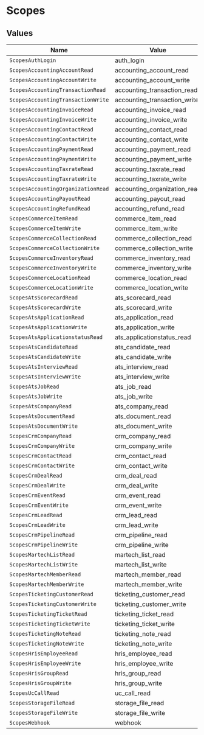 # Scopes


## Values

| Name                               | Value                              |
| ---------------------------------- | ---------------------------------- |
| `ScopesAuthLogin`                  | auth_login                         |
| `ScopesAccountingAccountRead`      | accounting_account_read            |
| `ScopesAccountingAccountWrite`     | accounting_account_write           |
| `ScopesAccountingTransactionRead`  | accounting_transaction_read        |
| `ScopesAccountingTransactionWrite` | accounting_transaction_write       |
| `ScopesAccountingInvoiceRead`      | accounting_invoice_read            |
| `ScopesAccountingInvoiceWrite`     | accounting_invoice_write           |
| `ScopesAccountingContactRead`      | accounting_contact_read            |
| `ScopesAccountingContactWrite`     | accounting_contact_write           |
| `ScopesAccountingPaymentRead`      | accounting_payment_read            |
| `ScopesAccountingPaymentWrite`     | accounting_payment_write           |
| `ScopesAccountingTaxrateRead`      | accounting_taxrate_read            |
| `ScopesAccountingTaxrateWrite`     | accounting_taxrate_write           |
| `ScopesAccountingOrganizationRead` | accounting_organization_read       |
| `ScopesAccountingPayoutRead`       | accounting_payout_read             |
| `ScopesAccountingRefundRead`       | accounting_refund_read             |
| `ScopesCommerceItemRead`           | commerce_item_read                 |
| `ScopesCommerceItemWrite`          | commerce_item_write                |
| `ScopesCommerceCollectionRead`     | commerce_collection_read           |
| `ScopesCommerceCollectionWrite`    | commerce_collection_write          |
| `ScopesCommerceInventoryRead`      | commerce_inventory_read            |
| `ScopesCommerceInventoryWrite`     | commerce_inventory_write           |
| `ScopesCommerceLocationRead`       | commerce_location_read             |
| `ScopesCommerceLocationWrite`      | commerce_location_write            |
| `ScopesAtsScorecardRead`           | ats_scorecard_read                 |
| `ScopesAtsScorecardWrite`          | ats_scorecard_write                |
| `ScopesAtsApplicationRead`         | ats_application_read               |
| `ScopesAtsApplicationWrite`        | ats_application_write              |
| `ScopesAtsApplicationstatusRead`   | ats_applicationstatus_read         |
| `ScopesAtsCandidateRead`           | ats_candidate_read                 |
| `ScopesAtsCandidateWrite`          | ats_candidate_write                |
| `ScopesAtsInterviewRead`           | ats_interview_read                 |
| `ScopesAtsInterviewWrite`          | ats_interview_write                |
| `ScopesAtsJobRead`                 | ats_job_read                       |
| `ScopesAtsJobWrite`                | ats_job_write                      |
| `ScopesAtsCompanyRead`             | ats_company_read                   |
| `ScopesAtsDocumentRead`            | ats_document_read                  |
| `ScopesAtsDocumentWrite`           | ats_document_write                 |
| `ScopesCrmCompanyRead`             | crm_company_read                   |
| `ScopesCrmCompanyWrite`            | crm_company_write                  |
| `ScopesCrmContactRead`             | crm_contact_read                   |
| `ScopesCrmContactWrite`            | crm_contact_write                  |
| `ScopesCrmDealRead`                | crm_deal_read                      |
| `ScopesCrmDealWrite`               | crm_deal_write                     |
| `ScopesCrmEventRead`               | crm_event_read                     |
| `ScopesCrmEventWrite`              | crm_event_write                    |
| `ScopesCrmLeadRead`                | crm_lead_read                      |
| `ScopesCrmLeadWrite`               | crm_lead_write                     |
| `ScopesCrmPipelineRead`            | crm_pipeline_read                  |
| `ScopesCrmPipelineWrite`           | crm_pipeline_write                 |
| `ScopesMartechListRead`            | martech_list_read                  |
| `ScopesMartechListWrite`           | martech_list_write                 |
| `ScopesMartechMemberRead`          | martech_member_read                |
| `ScopesMartechMemberWrite`         | martech_member_write               |
| `ScopesTicketingCustomerRead`      | ticketing_customer_read            |
| `ScopesTicketingCustomerWrite`     | ticketing_customer_write           |
| `ScopesTicketingTicketRead`        | ticketing_ticket_read              |
| `ScopesTicketingTicketWrite`       | ticketing_ticket_write             |
| `ScopesTicketingNoteRead`          | ticketing_note_read                |
| `ScopesTicketingNoteWrite`         | ticketing_note_write               |
| `ScopesHrisEmployeeRead`           | hris_employee_read                 |
| `ScopesHrisEmployeeWrite`          | hris_employee_write                |
| `ScopesHrisGroupRead`              | hris_group_read                    |
| `ScopesHrisGroupWrite`             | hris_group_write                   |
| `ScopesUcCallRead`                 | uc_call_read                       |
| `ScopesStorageFileRead`            | storage_file_read                  |
| `ScopesStorageFileWrite`           | storage_file_write                 |
| `ScopesWebhook`                    | webhook                            |
